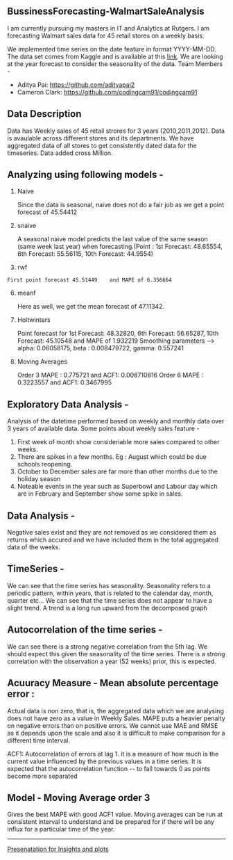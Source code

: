 BussinessForecasting-WalmartSaleAnalysis
----

I am currently pursuing my masters in IT and Analytics at Rutgers. I am forecasting Walmart sales data for 45 retail stores on a weekly basis. 

We implemented time series on the date feature in format YYYY-MM-DD. The data set comes from Kaggle and is available at this [link](https://www.kaggle.com/c/walmart-recruiting-store-sales-forecasting/data).
We are looking at the year forecast to consider the seasonality of the data. 
Team Members -
  - Aditya Pai: https://github.com/adityapai2 
  - Cameron Clark: https://github.com/codingcam91/codingcam91
 
Data Description 
---
Data has Weekly sales of 45 retail strores for 3 years (2010,2011,2012). Data is avaulable across different stores and its departments.  We have aggregated data of all stores to get consistently dated data for the timeseries. Data added cross Million.

Analyzing using following models -
---
  1. Naive
     
     Since the data is seasonal, naive does not do a fair job as we get a point forecast of 45.54412
  2. snaive
     
     A seasonal naive model predicts the last value of the same season (same week last year) when forecasting.(Point : 1st Forecast: 48.65554, 6th Forecast: 55.56115, 10th Forecast: 44.9554)
  5. rwf
    
    First point forecast 45.51449	 and MAPE of 6.356664
  6. meanf
    
     Here as well, we get the mean forecast of 47.11342.
  7. Holtwinters
     
     Point forecast for 1st Forecast: 48.32820, 6th Forecast: 56.65287, 10th Forecast: 45.10548 and MAPE of 1.932219
     Smoothing parameters --> alpha: 0.06058175, beta : 0.008479722, gamma: 0.557241
  9. Moving Averages
     
     Order 3
      MAPE : 0.775721 and ACF1: 0.008710816 
     Order 6
      MAPE : 0.3223557 and ACF1: 0.3467995
 

Exploratory Data Analysis - 
----
Analysis of the datetime performed based on weekly and monthly data over 3 years of available data.  Some points about weekly sales feature -
1. First week of month show consideriable more sales compared to other weeks. 
2. There are spikes in a few months. Eg : August which could be due schools reopening. 
3. October to December sales are far more than other months due to the holiday season
4. Noteable events in the year such as Superbowl and Labour day which are in February and September show some spike in sales.

Data Analysis - 
---
Negative sales exist and they are not removed as we considered them as returns which accured and we have included them in the total aggregated data of the weeks.

TimeSeries - 
----
We can see that the time series has seasonality. Seasonality refers to a periodic pattern, within years, that is related to the calendar day, month, quarter etc…
We can see that the time series does not appear to have a slight trend. A trend is a long run upward from the decomposed graph

Autocorrelation of the time series -
----
We can see there is a strong negative correlation from the 5th lag. We should expect this given the seasonality of the time series.
There is a strong correlation with the observation a year (52 weeks) prior, this is expected.

Acuuracy Measure - Mean absolute percentage error : 
----
Actual data is non zero, that is, the aggregated data which we are analysing does not have zero as a value in Weekly Sales.
MAPE puts a heavier penalty on negative errors than on positive errors.
We cannot use MAE and RMSE as it depends upon the scale and also it is difficult to make comparison for a different time interval.

ACF1: Autocorrelation of errors at lag 1. it is a measure of how much is the current value influenced by the previous values in a time series. It is expected that the autocorrelation function -- to fall towards 0 as points become more separated

Model - Moving Average order 3
-----
Gives the best MAPE with good ACF1 value.
Moving averages can be run at consistent interval to understand and be prepared for if there will be any influx for a particular time of the year.

---------------
[Presenatation for Insights and plots](https://github.com/vaibhavimukadam/BussinessForecasting-WalmartSaleAnalysis/blob/master/BusinessForecasting_group9.pdf)
